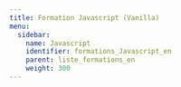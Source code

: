 ```yaml
---
title: Formation Javascript (Vanilla)
menu:
  sidebar:
    name: Javascript
    identifier: formations_Javascript_en
    parent: liste_formations_en
    weight: 300
---
```

